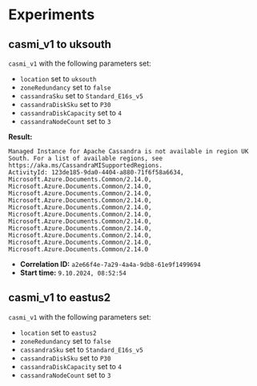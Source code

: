 # Experiments

## casmi_v1 to uksouth

`casmi_v1` with the following parameters set:

* `location` set to `uksouth`
* `zoneRedundancy` set to `false`
* `cassandraSku` set to `Standard_E16s_v5`
* `cassandraDiskSku` set to `P30`
* `cassandraDiskCapacity` set to `4`
* `cassandraNodeCount` set to `3`

**Result:**

```console
Managed Instance for Apache Cassandra is not available in region UK South. For a list of available regions, see https://aka.ms/CassandraMISupportedRegions.
ActivityId: 123de185-9da0-4404-a880-71f6f58a6634, Microsoft.Azure.Documents.Common/2.14.0, Microsoft.Azure.Documents.Common/2.14.0, Microsoft.Azure.Documents.Common/2.14.0, Microsoft.Azure.Documents.Common/2.14.0, Microsoft.Azure.Documents.Common/2.14.0, Microsoft.Azure.Documents.Common/2.14.0, Microsoft.Azure.Documents.Common/2.14.0, Microsoft.Azure.Documents.Common/2.14.0, Microsoft.Azure.Documents.Common/2.14.0, Microsoft.Azure.Documents.Common/2.14.0, Microsoft.Azure.Documents.Common/2.14.0
```

* **Correlation ID:** `a2e66f4e-7a29-4a4a-9db8-61e9f1499694`
* **Start time:** `9.10.2024, 08:52:54`

## casmi_v1 to eastus2

`casmi_v1` with the following parameters set:

* `location` set to `eastus2`
* `zoneRedundancy` set to `false`
* `cassandraSku` set to `Standard_E16s_v5`
* `cassandraDiskSku` set to `P30`
* `cassandraDiskCapacity` set to `4`
* `cassandraNodeCount` set to `3`
